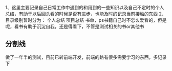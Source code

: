 1、这里主要记录自己日常工作中遇到的和用到的一些知识以及自己不定时的个人总结，有助于以后回头看的时候是否有进步，也能及时的记录当前接触的东西
2、目录级别暂时分为：
个人总结
项目总结
书单，ps书籍自己时不怎么爱看的，但是呢，看书有助于沉淀自我，还是得看下，不管是测试相关的书or其他书

分割线
----------------------------------------------------------------------------------
做了一年半的测试，目前已转前端开发，前端的路有很多需要学习的东西，多记录下



